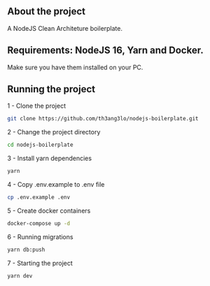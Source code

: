 ## About the project
A NodeJS Clean Architeture boilerplate.

## Requirements: NodeJS 16, Yarn and Docker.
Make sure you have them installed on your PC.

## Running the project
1 - Clone the project
```zsh
git clone https://github.com/th3ang3lo/nodejs-boilerplate.git
```

2 - Change the project directory
```zsh
cd nodejs-boilerplate
```

3 - Install yarn dependencies
```zsh
yarn
```

4 - Copy .env.example to .env file
```zsh
cp .env.example .env
```

5 - Create docker containers
```zsh
docker-compose up -d
```

6 - Running migrations
```zsh
yarn db:push
```

7 - Starting the project
```zsh
yarn dev
```
